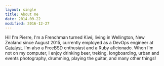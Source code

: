 ```yaml
---
layout: single
title: About me
date: 2014-09-22
modified: 2016-12-27
---
```


Hi! I'm Pierre, I'm a Frenchman turned Kiwi, living in Wellington, New
Zealand since August 2015, currently employed as a DevOps engineer at
[Catalyst](http://www.catalyst.net.nz/). I'm also a FreeBSD enthusiast and a
Ruby aficionado. When I'm not on my computer, I enjoy drinking beer, treking,
longboarding, urban and events photography, drumming, playing the guitar, and
many other things!

